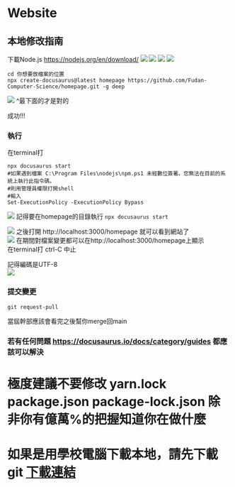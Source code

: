 # Website
## 本地修改指南  
下載Node.js
https://nodejs.org/en/download/
![](./z_README_files/teach1.png)
![](./z_README_files/teach2.png)
![](./z_README_files/teach3.png)
![](./z_README_files/teach4.png)
```shell
cd 你想要放檔案的位置
npx create-docusaurus@latest homepage https://github.com/Fudan-Computer-Science/homepage.git -g deep
```
![](./z_README_files/teach5.png)
^最下面的才是對的

成功!!!  

### 執行
在terminal打
```shell
npx docusaurus start
#如果遇到檔案 C:\Program Files\nodejs\npm.ps1 未經數位簽署。您無法在目前的系統上執行此指令碼。
#則用管理員權限打開shell
#輸入
Set-ExecutionPolicy -ExecutionPolicy Bypass
```

![](./z_README_files/teach9.png)
記得要在homepage的目錄執行 `npx docusaurus start`

![](./z_README_files/teach6.png)
之後打開 http://localhost:3000/homepage 就可以看到網站了  
![](./z_README_files/teach7.png)
在期間對檔案變更都可以在http://localhost:3000/homepage上顯示  
在terminal打 ctrl-C 中止


記得編碼是UTF-8  
![](./z_README_files/teach8.png)
### 提交變更
```
git request-pull
```
當屆幹部應該會看完之後幫你merge回main

### 若有任何問題 https://docusaurus.io/docs/category/guides 都應該可以解決

# 極度建議不要修改 yarn.lock package.json package-lock.json  除非你有億萬%的把握知道你在做什麼
# 如果是用學校電腦下載本地，請先下載 git [下載連結](https://git-scm.com/downloads/win?fbclid=IwY2xjawKt9l9leHRuA2FlbQIxMQABHnJGlnqq7szqmPzwWtLjiqh_I_GEUiu2vhKywGRB9tfjouSwmmVo_MwpFjcE_aem_P-Zep5fEh45LbKEUt2uJMQ)
